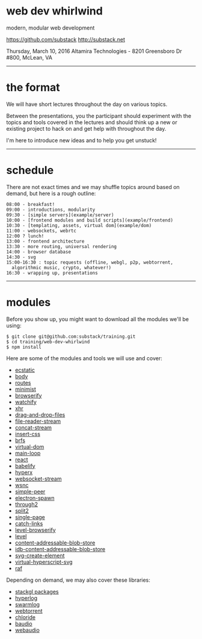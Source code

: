 # web dev whirlwind

modern, modular web development

  https://github.com/substack
  http://substack.net

Thursday, March 10, 2016
Altamira Technologies - 8201 Greensboro Dr #800, McLean, VA

---
# the format

We will have short lectures throughout the day on various topics.

Between the presentations, you the participant should experiment with the topics and
tools covered in the lectures and should think up a new or existing project to
hack on and get help with throughout the day.

I'm here to introduce new ideas and to help you get unstuck!

---
# schedule

There are not exact times and we may shuffle topics around based on demand, but
here is a rough outline:

```
08:00 - breakfast!
09:00 - introductions, modularity
09:30 - [simple servers](example/server)
10:00 - [frontend modules and build scripts](example/frontend)
10:30 - [templating, assets, virtual dom](example/dom)
11:00 - websockets, webrtc
12:00 ? lunch!
13:00 - frontend architecture
13:30 - more routing, universal rendering
14:00 - browser database
14:30 - svg
15:00-16:30 : topic requests (offline, webgl, p2p, webtorrent,
  algorithmic music, crypto, whatever!)
16:30 - wrapping up, presentations
```

---
# modules

Before you show up, you might want to download all the modules we'll be using:

```
$ git clone git@github.com:substack/training.git
$ cd training/web-dev-whirlwind
$ npm install
```

Here are some of the modules and tools we will use and cover:

* [ecstatic](https://npmjs.com/package/ecstatic)
* [body](https://npmjs.com/package/body)
* [routes](https://npmjs.com/package/routes)
* [minimist](https://npmjs.com/package/minimist)
* [browserify](https://npmjs.com/package/browserify)
* [watchify](https://npmjs.com/package/watchify)
* [xhr](https://npmjs.com/package/xhr)
* [drag-and-drop-files](https://npmjs.com/package/drag-and-drop-files)
* [file-reader-stream](https://npmjs.com/package/file-reader-stream)
* [concat-stream](https://npmjs.com/package/concat-stream)
* [insert-css](https://npmjs.com/package/insert-css)
* [brfs](https://npmjs.com/package/brfs)
* [virtual-dom](https://npmjs.com/package/virtual-dom)
* [main-loop](https://npmjs.com/package/main-loop)
* [react](https://npmjs.com/package/react)
* [babelify](https://npmjs.com/package/babelify)
* [hyperx](https://npmjs.com/package/hyperx)
* [websocket-stream](https://npmjs.com/package/websocket-stream)
* [wsnc](https://npmjs.com/package/wsnc)
* [simple-peer](https://npmjs.com/package/simple-peer)
* [electron-spawn](https://npmjs.com/package/electron-spawn)
* [through2](https://npmjs.com/package/through2)
* [split2](https://npmjs.com/package/split2)
* [single-page](https://npmjs.com/package/single-page)
* [catch-links](https://npmjs.com/package/catch-links)
* [level-browserify](https://npmjs.com/package/level-browserify)
* [level](https://npmjs.com/package/level)
* [content-addressable-blob-store](https://npmjs.com/package/content-addressable-blob-store)
* [idb-content-addressable-blob-store](https://npmjs.com/package/idb-content-addressable-blob-store)
* [svg-create-element](https://npmjs.com/package/svg-create-element)
* [virtual-hyperscript-svg](https://npmjs.com/package/virtual-hyperscript-svg)
* [raf](https://npmjs.com/package/raf)

Depending on demand, we may also cover these libraries:

* [stackgl packages](http://stack.gl/)
* [hyperlog](https://npmjs.com/package/hyperlog)
* [swarmlog](https://npmjs.com/package/swarmlog)
* [webtorrent](https://npmjs.com/package/webtorrent)
* [chloride](https://npmjs.com/package/chloride)
* [baudio](https://npmjs.com/package/baudio)
* [webaudio](https://npmjs.com/package/webaudio)

